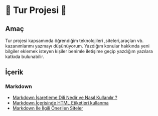 #  :bus: Tur Projesi :bus:  
## Amaç

Tur projesi kapsamında öğrendiğim teknolojileri ,siteleri,araçları vb. kazanımlarımı yazmayı düşünüyorum. Yazdığım konular hakkında yeni bilgiler eklemek isteyen kişiler benimle iletişime geçip yazdığım yazılara katkıda bulunabilir.

## İçerik

### Markdown

- [Markdown İşaretleme Dili Nedir ve  Nasıl Kullanılır ?](mynotes/markdown-nedir.md)
- [Markdown İçerisinde HTML Etiketleri kullanma](mynotes/markdown-html-iliskisi.md)
- [Markdown İle İlgili Önerilen Siteler ](mynotes/markdown-linkler.md)




